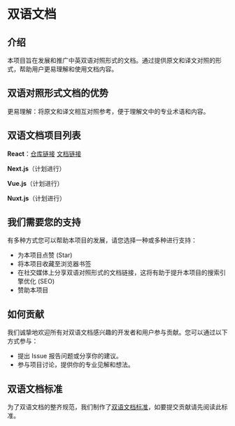 # 双语文档

## 介绍

本项目旨在发展和推广中英双语对照形式的文档。通过提供原文和译文对照的形式，帮助用户更易理解和使用文档内容。

## 双语对照形式文档的优势

更易理解：将原文和译文相互对照参考，便于理解文中的专业术语和内容。

## 双语文档项目列表

**React**：[仓库链接](https://github.com/hanyujie2002/react) [文档链接](https://bilingual-react.vercel.app)

**Next.js**（计划进行）

**Vue.js**（计划进行）

**Nuxt.js**（计划进行）

## 我们需要您的支持

有多种方式您可以帮助本项目的发展，请您选择一种或多种进行支持：

- 为本项目点赞 (Star)
- 将本项目收藏至浏览器书签  
- 在社交媒体上分享双语对照形式的文档链接，这将有助于提升本项目的搜索引擎优化 (SEO)
- 赞助本项目

## 如何贡献

我们诚挚地欢迎所有对双语文档感兴趣的开发者和用户参与贡献。您可以通过以下方式参与：

- 提出 Issue 报告问题或分享你的建议。
- 参与项目讨论，提供你的专业见解和想法。

## 双语文档标准

为了双语文档的整齐规范，我们制作了[双语文档标准](https://github.com/bilingual-docs/bilingual-docs/blob/main/bilingual-standard.md)，如要提交贡献请先阅读此标准。
